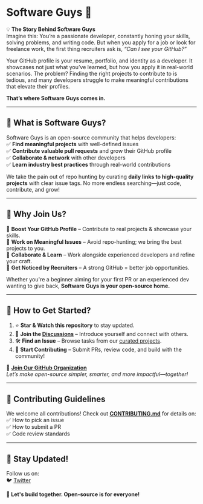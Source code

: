 # Software Guys 🚀

💡 **The Story Behind Software Guys**  
Imagine this: You’re a passionate developer, constantly honing your skills, solving problems, and writing code. But when you apply for a job or look for freelance work, the first thing recruiters ask is, *“Can I see your GitHub?”*  

Your GitHub profile is your resume, portfolio, and identity as a developer. It showcases not just what you’ve learned, but how you apply it in real-world scenarios. The problem? Finding the right projects to contribute to is tedious, and many developers struggle to make meaningful contributions that elevate their profiles.  

**That’s where Software Guys comes in.**

---

## 🚀 What is Software Guys?
Software Guys is an open-source community that helps developers:  
✅ **Find meaningful projects** with well-defined issues  
✅ **Contribute valuable pull requests** and grow their GitHub profile  
✅ **Collaborate & network** with other developers  
✅ **Learn industry best practices** through real-world contributions  

We take the pain out of repo hunting by curating **daily links to high-quality projects** with clear issue tags. No more endless searching—just code, contribute, and grow!

---

## 🎯 Why Join Us?
🔹 **Boost Your GitHub Profile** – Contribute to real projects & showcase your skills.  
🔹 **Work on Meaningful Issues** – Avoid repo-hunting; we bring the best projects to you.  
🔹 **Collaborate & Learn** – Work alongside experienced developers and refine your craft.  
🔹 **Get Noticed by Recruiters** – A strong GitHub = better job opportunities.  

Whether you're a beginner aiming for your first PR or an experienced dev wanting to give back, **Software Guys is your open-source home.**

---

## 🚀 How to Get Started?
1. ⭐ **Star & Watch this repository** to stay updated.  
2. 💬 **Join the [Discussions](https://github.com/SoftwareGuys/your-repo-name/discussions)** – Introduce yourself and connect with others.  
3. 🛠️ **Find an Issue** – Browse tasks from our [curated projects](https://github.com/SoftwareGuys/your-repo-name/issues).  
4. 🚀 **Start Contributing** – Submit PRs, review code, and build with the community!  

🔗 **[Join Our GitHub Organization](https://github.com/Software-Guys)**  
*Let’s make open-source simpler, smarter, and more impactful—together!*

---

## 🤝 Contributing Guidelines
We welcome all contributions! Check out **[CONTRIBUTING.md](CONTRIBUTING.md)** for details on:  
✅ How to pick an issue  
✅ How to submit a PR  
✅ Code review standards  

---

## 📢 Stay Updated!
Follow us on:  
🐦 [Twitter](https://x.com/i/communities/1877144599015338394)  

**🚀 Let's build together. Open-source is for everyone!**
